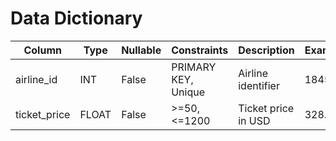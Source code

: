 # Data Dictionary

| Column        | Type    | Nullable | Constraints         | Description                   | Example |
|---------------|---------|----------|---------------------|-------------------------------|---------|
| airline_id    | INT     | False    | PRIMARY KEY, Unique | Airline identifier            | 1845    |
| ticket_price  | FLOAT   | False    | >=50, <=1200        | Ticket price in USD           | 328.50  |